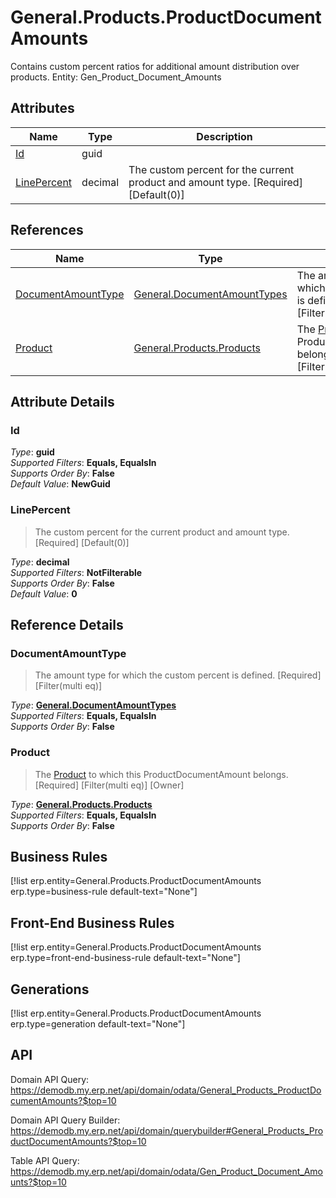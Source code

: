 # General.Products.ProductDocumentAmounts

Contains custom percent ratios for additional amount distribution over products. Entity: Gen_Product_Document_Amounts

## Attributes

| Name | Type | Description |
| ---- | ---- | --- |
| [Id](General.Products.ProductDocumentAmounts.md#Id) | guid |  
| [LinePercent](General.Products.ProductDocumentAmounts.md#LinePercent) | decimal | The custom percent for the current product and amount type. [Required] [Default(0)] 

## References

| Name | Type | Description |
| ---- | ---- | --- |
| [DocumentAmountType](General.Products.ProductDocumentAmounts.md#DocumentAmountType) | [General.DocumentAmountTypes](General.DocumentAmountTypes.md) | The amount type for which the custom percent is defined. [Required] [Filter(multi eq)] |
| [Product](General.Products.ProductDocumentAmounts.md#Product) | [General.Products.Products](General.Products.Products.md) | The [Product](General.Products.ProductDocumentAmounts.md#Product) to which this ProductDocumentAmount belongs. [Required] [Filter(multi eq)] [Owner] |


## Attribute Details

### Id

_Type_: **guid**  
_Supported Filters_: **Equals, EqualsIn**  
_Supports Order By_: **False**  
_Default Value_: **NewGuid**  

### LinePercent

> The custom percent for the current product and amount type. [Required] [Default(0)]

_Type_: **decimal**  
_Supported Filters_: **NotFilterable**  
_Supports Order By_: **False**  
_Default Value_: **0**  


## Reference Details

### DocumentAmountType

> The amount type for which the custom percent is defined. [Required] [Filter(multi eq)]

_Type_: **[General.DocumentAmountTypes](General.DocumentAmountTypes.md)**  
_Supported Filters_: **Equals, EqualsIn**  
_Supports Order By_: **False**  

### Product

> The [Product](General.Products.ProductDocumentAmounts.md#Product) to which this ProductDocumentAmount belongs. [Required] [Filter(multi eq)] [Owner]

_Type_: **[General.Products.Products](General.Products.Products.md)**  
_Supported Filters_: **Equals, EqualsIn**  
_Supports Order By_: **False**  



## Business Rules

[!list erp.entity=General.Products.ProductDocumentAmounts erp.type=business-rule default-text="None"]

## Front-End Business Rules

[!list erp.entity=General.Products.ProductDocumentAmounts erp.type=front-end-business-rule default-text="None"]

## Generations

[!list erp.entity=General.Products.ProductDocumentAmounts erp.type=generation default-text="None"]

## API

Domain API Query:
<https://demodb.my.erp.net/api/domain/odata/General_Products_ProductDocumentAmounts?$top=10>

Domain API Query Builder:
<https://demodb.my.erp.net/api/domain/querybuilder#General_Products_ProductDocumentAmounts?$top=10>

Table API Query:
<https://demodb.my.erp.net/api/domain/odata/Gen_Product_Document_Amounts?$top=10>

